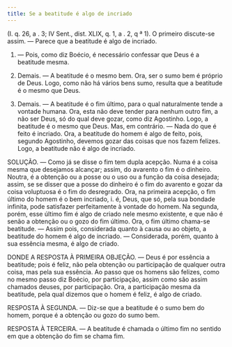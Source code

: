 ```yaml
---
title: Se a beatitude é algo de incriado
---
```


(I. q. 26, a . 3; IV Sent., dist. XLIX, q. 1, a . 2, q ª 1).
  O primeiro discute-se assim. — Parece que a beatitude é algo de incriado.  

1. — Pois, como diz Boécio, é necessário confessar que Deus é a beatitude mesma.  

2. Demais. — A beatitude é o mesmo bem. Ora, ser o sumo bem é próprio de Deus. Logo, como não há vários bens sumo, resulta que a beatitude é o mesmo que Deus.  

3. Demais. — A beatitude é o fim último, para o qual naturalmente tende a vontade humana. Ora, esta não deve tender para nenhum outro fim, a não ser Deus, só do qual deve gozar, como diz Agostinho. Logo, a beatitude é o mesmo que Deus.  Mas, em contrário. — Nada do que é feito é incriado. Ora, a beatitude do homem é algo de feito, pois, segundo Agostinho, devemos gozar das coisas que nos fazem felizes. Logo, a beatitude não é algo de incriado.  

SOLUÇÃO. — Como já se disse o fim tem dupla acepção. Numa é a coisa mesma que desejamos alcançar; assim, do avarento o fim é o dinheiro. Noutra, é a obtenção ou a posse ou o uso ou a função da coisa desejada; assim, se se disser que a posse do dinheiro é o fim do avarento e gozar da coisa voluptuosa é o fim do desregrado.  Ora, na primeira acepção, o fim último do homem é o bem incriado, i. é, Deus, que só, pela sua bondade infinita, pode satisfazer perfeitamente à vontade do homem.  Na segunda, porém, esse último fim é algo de criado nele mesmo existente, e que não é senão a obtenção ou o gozo do fim último.  Ora, o fim último chama-se beatitude. — Assim pois, considerada quanto à causa ou ao objeto, a beatitude do homem é algo de incriado. — Considerada, porém, quanto à sua essência mesma, é algo de criado.  

DONDE A RESPOSTA À PRIMEIRA OBJEÇÃO. — Deus é por essência a beatitude; pois é feliz, não pela obtenção ou participação de qualquer outra coisa, mas pela sua essência. Ao passo que os homens são felizes, como no mesmo passo diz Boécio, por participação, assim como são assim chamados deuses, por participação. Ora, a participação mesma da beatitude, pela qual dizemos que o homem é feliz, é algo de criado.  

RESPOSTA À SEGUNDA. — Diz-se que a beatitude é o sumo bem do homem, porque é a obtenção ou gozo do sumo bem.  

RESPOSTA À TERCEIRA. — A beatitude é chamada o último fim no sentido em que a obtenção do fim se chama fim.